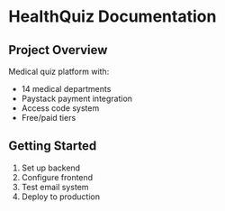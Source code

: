 # HealthQuiz Documentation

## Project Overview
Medical quiz platform with:
- 14 medical departments
- Paystack payment integration
- Access code system
- Free/paid tiers

## Getting Started
1. Set up backend
2. Configure frontend
3. Test email system
4. Deploy to production